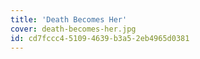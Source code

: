 ```yaml
---
title: 'Death Becomes Her'
cover: death-becomes-her.jpg
id: cd7fccc4-5109-4639-b3a5-2eb4965d0381
---
```

